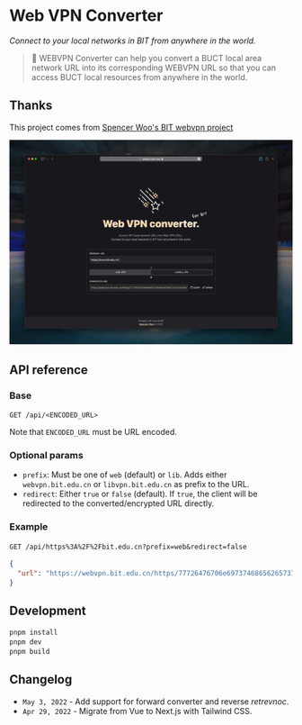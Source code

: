 # Web VPN Converter

*Connect to your local networks in BIT from anywhere in the world.*

> 🥑 WEBVPN Converter can help you convert a BUCT local area network URL into its corresponding WEBVPN URL so that you can access BUCT local resources from anywhere in the world.

## Thanks
This project comes from [Spencer Woo's BIT webvpn project](https://github.com/spencerwooo/bit-webvpn-converter)

[![screenshot](assets/screenshot.png)](https://webvpn.swo.moe)

## API reference

### Base

```http
GET /api/<ENCODED_URL>
```

Note that `ENCODED_URL` must be URL encoded.

### Optional params

* `prefix`: Must be one of `web` (default) or `lib`. Adds either `webvpn.bit.edu.cn` or `libvpn.bit.edu.cn` as prefix to the URL.
* `redirect`: Either `true` or `false` (default). If `true`, the client will be redirected to the converted/encrypted URL directly.

### Example

```http
GET /api/https%3A%2F%2Fbit.edu.cn?prefix=web&redirect=false
```

```json
{
  "url": "https://webvpn.bit.edu.cn/https/77726476706e69737468656265737421f2fe55d222347d1e7d06"
}
```

## Development

```bash
pnpm install
pnpm dev
pnpm build
```

## Changelog

* `May 3, 2022` - Add support for forward converter and reverse *retrevnoc*.
* `Apr 29, 2022` - Migrate from Vue to Next.js with Tailwind CSS.

